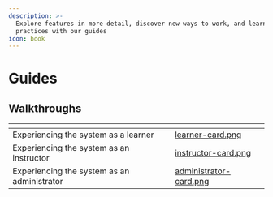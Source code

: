 ```yaml
---
description: >-
  Explore features in more detail, discover new ways to work, and learn best
  practices with our guides
icon: book
---
```


# Guides

## Walkthroughs <a href="#this-page-is-under-construction" id="this-page-is-under-construction"></a>

<table data-view="cards"><thead><tr><th></th><th data-hidden data-card-cover data-type="files"></th></tr></thead><tbody><tr><td>Experiencing the system as a learner</td><td><a href=".gitbook/assets/learner-card.png">learner-card.png</a></td></tr><tr><td>Experiencing the system as an instructor</td><td><a href=".gitbook/assets/instructor-card.png">instructor-card.png</a></td></tr><tr><td>Experiencing the system as an administrator</td><td><a href=".gitbook/assets/administrator-card.png">administrator-card.png</a></td></tr></tbody></table>

